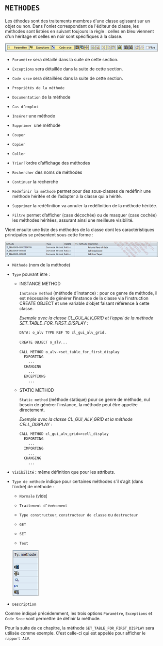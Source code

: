 # **`METHODES`**

Les éthodes sont des traitements membres d'une classe agissant sur un objet ou non. Dans l'onlet correspondant de l'éditeur de classe, les méthodes sont listées en suivant toujours la règle : celles en bleu viennent d'un héritage et celles en noir sont spécifiques à la classe.

![](../../99%20-%20Ressources/11_Classes%20-%2003%20-%2001%20-%2001.png)

- `Paramètre` sera détaillé dans la suite de cette section.

- `Exceptions` sera détaillée dans la suite de cette section.

- `Code srce` sera détaillées dans la suite de cette section.

- `Propriétés de la méthode`

- `Documentation` de la méthode

- `Cas d’emploi`

- `Insérer` une méthode

- `Supprimer `une méthode

- `Couper`

- `Copier`

- `Coller`

- `Trier` l’ordre d’affichage des méthodes

- `Rechercher` des noms de méthodes

- `Continuer` la recherche

- `Redéfinir la méthode` permet pour des sous-classes de redéfinir une méthode héritée et de l’adapter à la classe qui a hérité.

- `Supprimer` la redéfinition va annuler la redéfinition de la méthode héritée.

- `Filtre` permet d’afficher (case décochée) ou de masquer (case cochée) les méthodes héritées, assurant ainsi une meilleure visibilité.

Vient ensuite une liste des méthodes de la classe dont les caractéristiques principales se présentent sous cette forme :

![](../../99%20-%20Ressources/11_Classes%20-%2003%20-%2001%20-%2002.png)

- `Méthode` (nom de la méthode)

- `Type` pouvant être :

  - INSTANCE METHOD

    `Instance method` (méthode d’instance) : pour ce genre de méthode, il est nécessaire de générer l’instance de la classe via l’instruction CREATE OBJECT et une variable d’objet faisant référence à cette classe.

    _Exemple avec la classe CL_GUI_ALV_GRID et l’appel de la méthode SET_TABLE_FOR_FIRST_DISPLAY :_

    ```JS
    DATA: o_alv TYPE REF TO cl_gui_alv_grid.

    CREATE OBJECT o_alv...

    CALL METHOD o_alv->set_table_for_first_display
      EXPORTING
        ...
      CHANGING
        ...
      EXCEPTIONS
        ...
    ```

  - STATIC METHOD

    `Static method` (méthode statique) pour ce genre de méthode, nul besoin de générer l’instance, la méthode peut être appelée directement.

    _Exemple avec la classe CL_GUI_ALV_GRID et la méthode CELL_DISPLAY :_

    ```JS
    CALL METHOD cl_gui_alv_grid=>cell_display
      EXPORTING
        ...
      IMPORTING
        ...
      CHANGING
        ...
    ```

- `Visibilité` : même définition que pour les attributs.

- `Type de méthode` indique pour certaines méthodes s’il s’agit (dans l’ordre) de méthode :

  - `Normale` (vide)

  - `Traitement d’événement`

  - `Type constructeur`, `constructeur de classe` ou `destructeur`

  - `GET`

  - `SET`

  - `Test`

  ![](../../99%20-%20Ressources/11_Classes%20-%2003%20-%2001%20-%2003.png)

- `Description`

Comme indiqué précédemment, les trois options `Paramètre`, `Exceptions` et `Code Srce` vont permettre de définir la méthode.

Pour la suite de ce chapitre, la méthode `SET_TABLE_FOR_FIRST_DISPLAY` sera utilisée comme exemple. C’est celle-ci qui est appelée pour afficher le `rapport ALV`.
